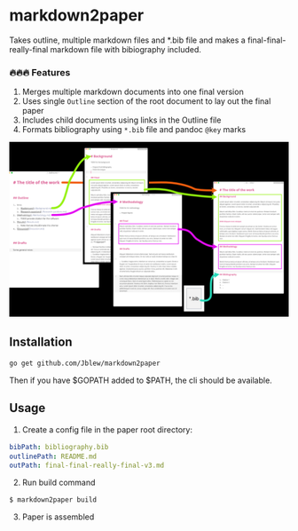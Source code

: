 # markdown2paper

Takes outline, multiple markdown files and \*.bib file and makes a final-final-really-final markdown file with bibiography included.

### :fire::fire::fire: Features

1. Merges multiple markdown documents into one final version
2. Uses single `Outline` section of the root document to lay out the final paper
3. Includes child documents using links in the Outline file
4. Formats bibliography using `*.bib` file and pandoc `@key` marks

![Markdown2Paper](doc/img/Markdown2Paper.png)

## Installation

```bash
go get github.com/Jblew/markdown2paper
```

Then if you have $GOPATH added to $PATH, the cli should be available.

## Usage

1. Create a config file in the paper root directory:

```yaml
bibPath: bibliography.bib
outlinePath: README.md
outPath: final-final-really-final-v3.md
```

2. Run build command

```bash
$ markdown2paper build
```

3. Paper is assembled
